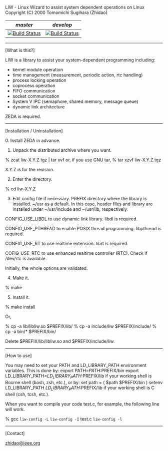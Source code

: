 LIW - Linux Wizard to assist system dependent operations on Linux
Copyright (C) 2000 Tomomichi Sugihara (Zhidao)

| *master* | *develop* |
|----------|-----------|
|[![Build Status](https://travis-ci.org/hakuturu583/liw.svg?branch=master)](https://travis-ci.org/hakuturu583/liw)|[![Build Status](https://travis-ci.org/hakuturu583/liw.svg?branch=develop)](https://travis-ci.org/hakuturu583/liw)|

-----------------------------------------------------------------
[What is this?]

LIW is a library to assist your system-dependent programming
including:

 - kernel module operation
 - time management (measurement, periodic action, rtc handling)
 - process locking operation
 - coprocess operation
 - FIFO communication
 - socket communication
 - System V IPC (semaphore, shared memory, message queue)
 - dynamic link architecture

ZEDA is required.

-----------------------------------------------------------------
[Installation / Uninstallation]

<install>
0. Install ZEDA in advance.

1. Unpack the distributed archive where you want.

% zcat liw-X.Y.Z.tgz | tar xvf
or, if you use GNU tar,
% tar xzvf liw-X.Y.Z.tgz

X.Y.Z is for the revision.

2. Enter the directory.

% cd liw-X.Y.Z

3. Edit config file if necessary.
  PREFIX          directory where the library is installed.
                  ~/usr as a default. In this case, header files
                  and library are installed under ~/usr/include
                  and ~/usr/lib, respectively.

  CONFIG_USE_LIBDL to use dynamic link library. libdl is required.

  CONFIG_USE_PTHREAD to enable POSIX thread programming. libpthread is required.

  CONFIG_USE_RT  to use realtime extension. librt is required.

  COFIG_USE_RTC  to use enhanced realtime controller (RTC).
                 Check if /dev/rtc is available.

  Initially, the whole options are validated.

4. Make it.

% make

5. Install it.

% make install

Or,

% cp -a lib/libliw.so $PREFIX/lib/
% cp -a include/liw $PREFIX/include/
% cp -a bin/* $PREFIX/bin/

<uninstall>
Delete $PREFIX/lib/libliw.so and $PREFIX/include/liw.

-----------------------------------------------------------------
[How to use]

You may need to set your PATH and LD_LIBRARY_PATH environment
variables. This is done by:
 export PATH=$PATH:$PREFIX/bin
 export LD_LIBRARY_PATH=$LD_LIBRARY_PATH:$PREFIX/lib
if your working shell is Bourne shell (bash, zsh, etc.), or by:
 set path = ( $path $PREFIX/bin )
 setenv LD_LIBRARY_PATH $LD_LIBRARY_PATH:$PREFIX/lib
if your working shell is C shell (csh, tcsh, etc.).

When you want to compile your code test.c, for example, the following
line will work.

% gcc `liw-config -L` `liw-config -I` test.c `liw-config -l`

-----------------------------------------------------------------
[Contact]

zhidao@ieee.org
